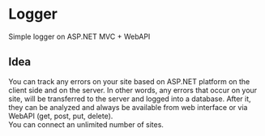 Logger
======

Simple logger on ASP.NET MVC + WebAPI

Idea
----
You can track any errors on your site based on ASP.NET platform on the client side and on the server. In other words,
any errors that occur on your site, will be transferred to the server and logged into a database. After it, they can be analyzed and always be available from web interface or via WebAPI (get, post, put, delete).
<br />
You can connect an unlimited number of sites.

